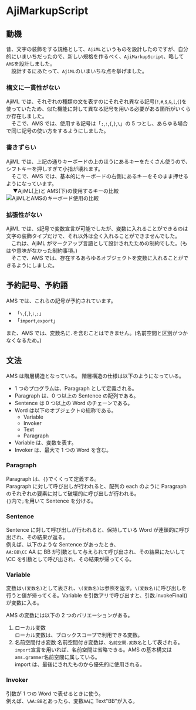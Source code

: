 # AjiMarkupScript

## 動機

昔、文字の装飾をする規格として、`AjiML`というものを設計したのですが、自分的にいまいちだったので、新しい規格を作るべく、`AjiMarkupScript`、略して`AMS`を設計しました。  
　設計するにあたって、`AjiML`のいまいちな点を挙げました。

### 構文に一貫性がない

AjiML では、それぞれの種類の文を表すのにそれぞれ異なる記号(`!`,`#`,`$`,`&`,`[`,`{`)を使っていたため、似た機能に対して異なる記号を用いる必要がある箇所がいくらか存在しました。  
　そこで、AMS では、使用する記号は「`;`,`:`,`{`,`}`,`\`」の 5 つとし、あらゆる場合で同じ記号の使い方をするようにしました。

### 書きずらい

AjiML では、上記の通りキーボードの上のほうにあるキーをたくさん使うので、シフトキーを押しすぎて小指が壊れます。  
　そこで、AMS では、基本的にキーボードの右側にあるキーをそのまま押せるようになっています。  
　 ▼AjiML(上)と AMS(下)の使用するキーの比較
![AjiMLとAMSのキーボード使用の比較](https://drive.google.com/uc?id=11HJ5tAQp85_wojD1zCN70C_uB5qMrnvv "上：AjiML、下：AMS")

### 拡張性がない

AjiML では、`$`記号で変数宣言が可能でしたが、変数に入れることができるのは文字の装飾タイプだけで、それ以外は全く入れることができませんでした。  
　これは、AjiML がマークアップ言語として設計されたための制約でした。(もはや意味がなかった制約事項。)  
　そこで、AMS では、存在するあらゆるオブジェクトを変数に入れることができるようにしました。

## 予約記号、予約語

AMS では、これらの記号が予約されています。

-   「`\`,`{`,`}`,`:`,`;`」
-   「`import`,`export`」

また、AMS では、変数名に`.`を含むことはできません。(名前空間と区別がつかなくなるため。)

## 文法

AMS は階層構造となっている。
階層構造の仕様は以下のようになっている。

-   1 つのプログラムは、Paragraph として定義される。
-   Paragraph は、0 つ以上の Sentence の配列である。
-   Sentence は 0 つ以上の Word のチェーンである。
-   Word は以下のオブジェクトの総称である。
    -   Variable
    -   Invoker
    -   Text
    -   Paragraph
-   Variable は、変数を表す。
-   Invoker は、最大で 1 つの Word を含む。

### Paragraph

Paragraph は、`{}`でくくって定義する。  
Paragraph に対して呼び出しが行われると、配列の each のように Paragraph のそれぞれの要素に対して破壊的に呼び出しが行われる。  
`{}`内で`;`を用いて Sentence を分ける。

### Sentence

Sentence に対して呼び出しが行われると、保持している Word が連鎖的に呼び出され、その結果が返る。  
例えば、以下のような Sentence があったとき、  
`AA:BB\CC`
AA に BB が引数として与えられて呼び出され、その結果にたいして\CC を引数として呼び出され、その結果が帰ってくる。

### Variable

変数は`\(変数名)`として表され、`\(変数名)`は参照を返す。`\(変数名)`に呼び出しを行うと値が帰ってくる。Variable を引数アリで呼び出すと、引数.invokeFinal()が変数に入る。

AMS の変数には以下の 2 つのバリエーションがある。

1. ローカル変数  
   ローカル変数は、ブロックスコープで利用できる変数。
2. 名前空間付き変数
   名前空間付き変数は、`名前空間.変数名`として表される。 `import`宣言を用いれば、名前空間は省略できる。AMS の基本構文は`ams.grammer`名前空間に属している。  
   import は、最後にされたものから優先的に使用される。

### Invoker

引数が 1 つの Word で表せるときに使う。  
例えば、`\AA:BB`とあったら、変数`AA`に Text"BB"が入る。
